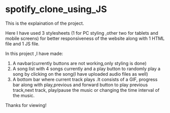 # spotify_clone_using_JS

This is the explaination of the project.

Here I have used 3 stylesheets (1 for PC styling ,other two for tablets and mobile screens) for better responsiveness of the website along with 1 HTML file and 1 JS file.

In this project ,I have made:
1. A navbar(currently buttons are not working,only styling is done)
2. A song list with 4 songs currently and a play button to randomly play a song by clicking on the song(I have uploaded audio files as well)
3. A bottom bar where current track plays .It consists of a GIF, progress bar along with play,previous and forward button to play previous track,next track, play/pause the music or changing the time interval of the music.

Thanks for viewing!
